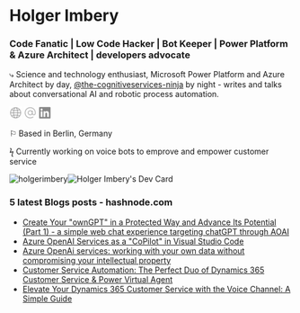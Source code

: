 # Holger Imbery
### Code Fanatic | Low Code Hacker | Bot Keeper | Power Platform & Azure Architect | developers advocate

⤷ Science and technology enthusiast, Microsoft Power Platform and Azure Architect by day, [@the-cognitiveservices-ninja](https://github.com/the-cognitiveservices-ninja) by night - writes and talks about conversational AI and robotic process automation. 

 <a aligh="left" href="https://www.cognitiveservices.ninja" target="_blank" rel="noreferrer noopener"><img src="https://raw.githubusercontent.com/0xShapeShifter/dev-story/master/public/images/socials/globe.svg" alt="Website" width="22" height="22" /></a> <a aligh="left" href="mailto:the@cognitiveservices,ninja" target="_blank" rel="noreferrer noopener"><img src="https://raw.githubusercontent.com/0xShapeShifter/dev-story/master/public/images/socials/at.svg" alt="Email" width="22" height="22" /></a> <a aligh="left" href="https://www.linkedin.com/in/holgerimbery" target="_blank" rel="noreferrer noopener"><img src="https://raw.githubusercontent.com/0xShapeShifter/dev-story/master/public/images/socials/linkedin.svg" alt="LinkedIn" width="22" height="22" /></a>  

⚐ Based in Berlin, Germany

ϟ Currently working on voice bots to emprove and empower customer service

 

<a href="https://app.daily.dev/thecognitiveservicesninja"><img src="https://api.daily.dev/devcards/7d6788ea96d04422bdcc4f633263bc26.png?r=f2m" align=right width="400" alt="Holger Imbery's Dev Card"/></a>

<p align="left"> <img src="https://komarev.com/ghpvc/?username=holgerimbery&label=Profile%20views&color=0e75b6&style=flat" alt="holgerimbery" /> </p>

### 5 latest Blogs posts - hashnode.com
<!-- HASHNODE:START -->
- [Create Your &quot;ownGPT&quot; in a Protected Way and Advance Its Potential &lpar;Part 1&rpar; - a simple web chat experience targeting chatGPT through AOAI](https://the.cognitiveservices.ninja/create-your-owngpt-in-a-protected-way-and-advance-its-potential-part-1-a-simple-web-chat-experience-targeting-chatgpt-through-aoai)
- [Azure OpenAI Services as a &quot;CoPilot&quot; in Visual Studio Code](https://the.cognitiveservices.ninja/azure-openai-services-as-a-copilot-in-visual-studio-code)
- [Azure OpenAi services: working with your own data without compromising your intellectual property](https://the.cognitiveservices.ninja/azure-openai-services-working-with-your-own-data-without-compromising-your-intellectual-property)
- [Customer Service Automation: The Perfect Duo of Dynamics 365 Customer Service &amp; Power Virtual Agent](https://the.cognitiveservices.ninja/customer-service-automation-the-perfect-duo-of-dynamics-365-customer-service-power-virtual-agent)
- [Elevate Your Dynamics 365 Customer Service with the Voice Channel: A Simple Guide](https://the.cognitiveservices.ninja/elevate-your-dynamics-365-customer-service-with-the-voice-channel-a-simple-guide)
<!-- HASHNODE:END -->



